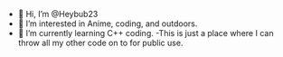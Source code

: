 - 👋 Hi, I’m @Heybub23
- 👀 I’m interested in Anime, coding, and outdoors.
- 🌱 I’m currently learning C++ coding.
-This is just a place where I can throw all my other code on to for public use.
<!---
Heybub23/Heybub23 is a ✨ special ✨ repository because its `README.md` (this file) appears on your GitHub profile.
You can click the Preview link to take a look at your changes.
--->
